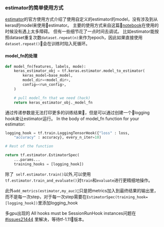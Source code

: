 ### estimator的简单使用方式
[estimator](https://www.tensorflow.org/programmers_guide/estimators?hl=zh-cn)的官方使用方式介绍了使用自定义的estimator的model，没有涉及到从keras的model来使用estimator。
主要的使用方式来自这篇[notebook](https://github.com/kashif/tf-keras-tutorial/blob/master/7-estimators-multi-gpus.ipynb)在使用的时候没有遇上太多障碍。
但有一些细节花了一点时间去调试。
比如estimator能按照dataset重复次数```dataset.repeat(n)```来作为epoch，因此如果直接使用```dataset.repeat()```会在训练时陷入死循环。

#### model_fn的处理
``` python
def model_fn(features, labels, mode):
    keras_estimator_obj = tf.keras.estimator.model_to_estimator(
        keras_model=base_model,
        model_dir=<model_dir>,
        config=<run_config>,
    ) 

    # pull model_fn that we need (hack)
    return keras_estimator_obj._model_fn
```

通过传递参数是无法打印更多的训练结果，但是可以通过创建一个logging hook来让estimator运行。
In the body of model_fn function for your estimator:
``` python
logging_hook = tf.train.LoggingTensorHook({"loss" : loss, 
    "accuracy" : accuracy}, every_n_iter=10)

# Rest of the function

return tf.estimator.EstimatorSpec(
    ...params...
    training_hooks = [logging_hook])
```

除了``` self.estimator.train()```以外,可以使用```tf.estimator.train_and_evaluate()```对```train```和```evaluate```进行更精细地操作。  

此外```add_metrics(estimator,my_auc)```只是把metrics加入到最终结果的输出里，而不是每一次step，对于每一次step需要在```EstimatorSpec(training_hook=[logging_hook])```里添加logging_hook

多gpu出现的
All hooks must be SessionRunHook instances问题在[#issues21444](https://github.com/tensorflow/tensorflow/issues/21444) 里解决，等待tf-1.11版本。

